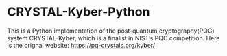 # CRYSTAL-Kyber-Python
This is a Python implementation of the post-quantum cryptography(PQC) system CRYSTAL-Kyber, which is a finalist in NIST’s PQC competition.
Here is the orignal website: https://pq-crystals.org/kyber/
